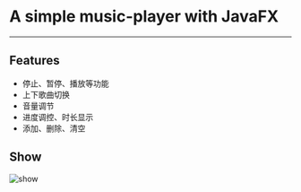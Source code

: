 # A simple music-player with JavaFX
---
## Features
   - 停止、暂停、播放等功能
   - 上下歌曲切换
   - 音量调节
   - 进度调控、时长显示
   - 添加、删除、清空
   
## Show

![show](https://github.com/Traveler-WM/music-player/tree/master/img)
   
